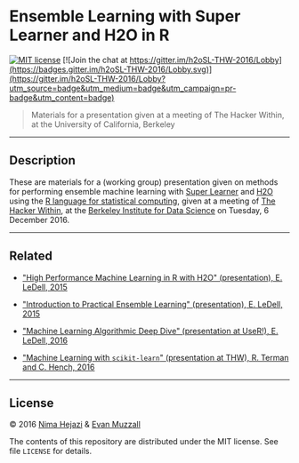 # Ensemble Learning with Super Learner and H2O in R

[![MIT
license](http://img.shields.io/badge/license-MIT-brightgreen.svg)](http://opensource.org/licenses/MIT)
[![Join the chat at
https://gitter.im/h2oSL-THW-2016/Lobby](https://badges.gitter.im/h2oSL-THW-2016/Lobby.svg)](https://gitter.im/h2oSL-THW-2016/Lobby?utm_source=badge&utm_medium=badge&utm_campaign=pr-badge&utm_content=badge)

> Materials for a presentation given at a meeting of The Hacker Within, at the
> University of California, Berkeley

---

## Description

These are materials for a (working group) presentation given on methods for
performing ensemble machine learning with [Super
Learner](https://cran.r-project.org/web/packages/SuperLearner/index.html) and
[H2O](http://www.h2o.ai) using the [R language for statistical
computing](https://www.r-project.org), given at a meeting of [The Hacker
Within](http://www.thehackerwithin.org/berkeley/posts/ensemble-R), at the
[Berkeley Institute for Data Science](https://bids.berkeley.edu) on Tuesday, 6
December 2016.

---

## Related

* ["High Performance Machine Learning in R with H2O" (presentation), E. LeDell,
  2015](http://www.stat.berkeley.edu/~ledell/docs/h2o_hpccon_oct2015.pdf)

* ["Introduction to Practical Ensemble Learning" (presentation), E. LeDell,
  2015](http://www.stat.berkeley.edu/~ledell/docs/dlab_ensembles.pdf)

* ["Machine Learning Algorithmic Deep Dive" (presentation at UseR!), E. LeDell,
  2016](https://github.com/ledell/useR-machine-learning-tutorial)

* ["Machine Learning with `scikit-learn`" (presentation at THW), R. Terman and
  C. Hench, 2016](http://www.thehackerwithin.org/berkeley/posts/scikit-learn)

---

## License

&copy; 2016 [Nima Hejazi](http://nimahejazi.org) & [Evan Muzzall]()

The contents of this repository are distributed under the MIT license. See file
`LICENSE` for details.

